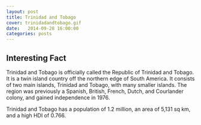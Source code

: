 ```yaml
---
layout: post
title: Trinidad and Tobago
cover: trinidadandtobago.gif
date:   2014-09-28 16:00:00
categories: posts
---
```


## Interesting Fact

Trinidad and Tobago is officially called the Republic of Trinidad and Tobago. It is a twin island country off the northern edge of South America. It consists of two main islands, Trinidad and Tobago, with many smaller islands. The region was previously a Spanish, British, French, Dutch, and Courlander colony, and gained independence in 1976. 

Trinidad and Tobago has a population of 1.2 million, an area of 5,131 sq km, and a high HDI of 0.766. 